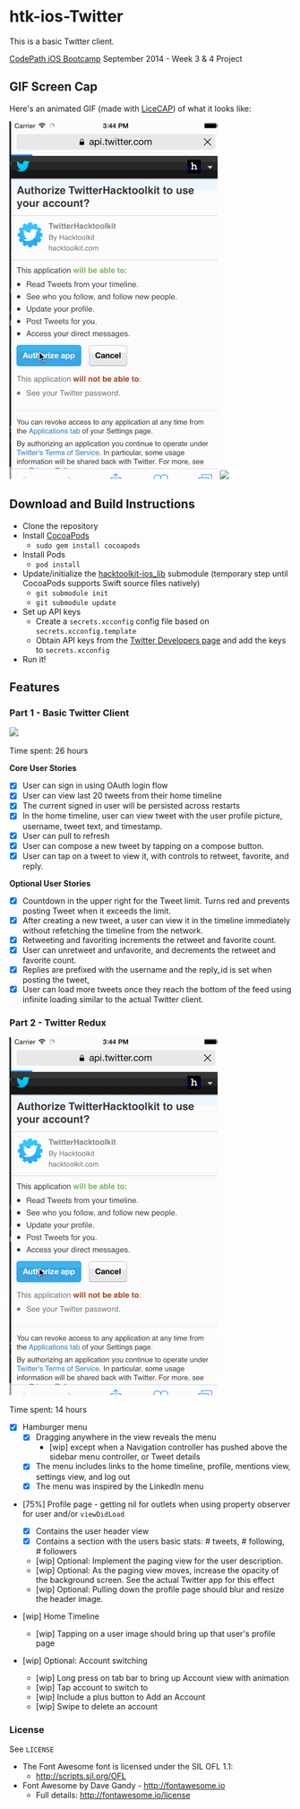 htk-ios-Twitter
============

This is a basic Twitter client.

[CodePath iOS Bootcamp](http://codepath.com/iosbootcamp) September 2014 - Week 3 & 4 Project

## GIF Screen Cap

Here's an animated GIF (made with [LiceCAP](http://www.cockos.com/licecap/)) of what it looks like:

![](https://raw.githubusercontent.com/hacktoolkit/htk-ios-Twitter/master/twitter_redux_screencap.gif)
![](https://raw.githubusercontent.com/hacktoolkit/htk-ios-Twitter/master/twitter_screencap_20141006.gif)

## Download and Build Instructions

* Clone the repository
* Install [CocoaPods](http://cocoapods.org/)
  * `sudo gem install cocoapods`
* Install Pods
  * `pod install`
* Update/initialize the [hacktoolkit-ios_lib](https://github.com/hacktoolkit/hacktoolkit-ios_lib) submodule (temporary step until CocoaPods supports Swift source files natively)
  * `git submodule init`
  * `git submodule update`
* Set up API keys
  * Create a `secrets.xcconfig` config file based on `secrets.xcconfig.template`
  * Obtain API keys from the [Twitter Developers page](http://www.twitter.com/developers/manage_api_keys) and add the keys to `secrets.xcconfig`
* Run it!

## Features

### Part 1 - Basic Twitter Client

![](https://raw.githubusercontent.com/hacktoolkit/htk-ios-Twitter/master/twitter_screencap_20141006.gif)

Time spent: 26 hours

**Core User Stories**

* [x] User can sign in using OAuth login flow
* [x] User can view last 20 tweets from their home timeline
* [x] The current signed in user will be persisted across restarts
* [x] In the home timeline, user can view tweet with the user profile picture, username, tweet text, and timestamp. 
* [x] User can pull to refresh
* [x] User can compose a new tweet by tapping on a compose button.
* [x] User can tap on a tweet to view it, with controls to retweet, favorite, and reply.

**Optional User Stories**

* [x] Countdown in the upper right for the Tweet limit. Turns red and prevents posting Tweet when it exceeds the limit.
* [x] After creating a new tweet, a user can view it in the timeline immediately without refetching the timeline from the network.
* [x] Retweeting and favoriting increments the retweet and favorite count.
* [x] User can unretweet and unfavorite, and decrements the retweet and favorite count.
* [x] Replies are prefixed with the username and the reply_id is set when posting the tweet,
* [x] User can load more tweets once they reach the bottom of the feed using infinite loading similar to the actual Twitter client.

### Part 2 - Twitter Redux

![](https://raw.githubusercontent.com/hacktoolkit/htk-ios-Twitter/master/twitter_redux_screencap.gif)

Time spent: 14 hours

* [x] Hamburger menu
  * [x] Dragging anywhere in the view reveals the menu
    * [wip] except when a Navigation controller has pushed above the sidebar menu controller, or Tweet details
  * [x] The menu includes links to the home timeline, profile, mentions view, settings view, and log out
  * [x] The menu was inspired by the LinkedIn menu

* [75%] Profile page - getting nil for outlets when using property observer for user and/or `viewDidLoad`
  * [x] Contains the user header view
  * [x] Contains a section with the users basic stats: # tweets, # following, # followers
  * [wip] Optional: Implement the paging view for the user description.
  * [wip] Optional: As the paging view moves, increase the opacity of the background screen. See the actual Twitter app for this effect
  * [wip] Optional: Pulling down the profile page should blur and resize the header image.

* [wip] Home Timeline
  * [wip] Tapping on a user image should bring up that user's profile page

* [wip] Optional: Account switching
  * [wip] Long press on tab bar to bring up Account view with animation
  * [wip] Tap account to switch to
  * [wip] Include a plus button to Add an Account
  * [wip] Swipe to delete an account

### License

See `LICENSE`

* The Font Awesome font is licensed under the SIL OFL 1.1:
  * <http://scripts.sil.org/OFL>
* Font Awesome by Dave Gandy - <http://fontawesome.io>
  * Full details: <http://fontawesome.io/license>
